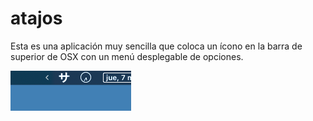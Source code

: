 # atajos

Esta es una aplicación muy sencilla que coloca un ícono en la barra de superior de OSX con un menú desplegable de opciones.

![](captura.png)
